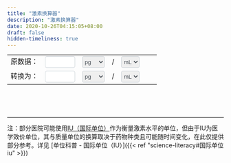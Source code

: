 ```yaml
---
title: "激素换算器"
description: "激素换算器"
date: 2020-10-26T04:15:05+08:00
draft: false
hidden-timeliness: true
---
```


<div style="position: relative; display: flex; flex-direction: column">
  <style>
    input {
      color: #495057;
      border: 1px solid #ced4da;
      border-radius: 0.25rem;
      /*transition: border-color 0.15s ease-in-out, box-shadow 0.15s ease-in-out;*/
      padding: 1px;
      height: 2em;
    }
    select {
      color: #495057;
      border: 1px solid #ced4da;
      border-radius: 0.25rem;
      /*transition: border-color 0.15s ease-in-out, box-shadow 0.15s ease-in-out;*/
      padding: 1px;
      height: 2em;
    }
    input:focus {
      color: #495057;
      outline: 0;
      border-image: url(/images/shadow-i.png) 30 30 stretch;
      border-image-width: 3px;
      border-image-outset: 0px;
    }
    table {
      box-shadow: none !important;
      border-collapse: collapse !important;
    }
    td {
      border: none !important;
      vertical-align: baseline !important;
    }
  </style>
  <table style="margin: auto;">
    <tr>
      <td>
        <span>原数据：</span>
      </td>
      <td>
        <input type="text" id="val1" onkeyup="changed()" style="width: 10ex" />
      </td>
      <td>
        <select id="in1" oninput="changed()">
          <option value="1">pg</option>
          <option value="1000">ng</option>
          <option value="1000000">μg</option>
          <option value="mol">pmol</option>
          <option value="mol1000">nmol</option>
          <option value="mIU">mIU</option>
          <option value="uIU">μIU</option>
        </select>
      </td>
      <td>
        <span>/</span>
      </td>
      <td>
        <select id="in2" oninput="changed()">
          <option value="1">mL</option>
          <option value="100">dL</option>
          <option value="1000">L</option>
        </select>
      </td>
      <td>
        <select id="in3" oninput="changed()" style="display: none;">
          <option value="272.38">雌二醇</option>
          <option value="288.43">睾酮</option>
          <option value="23000">泌乳素</option>
          <option value="314.46">孕酮</option>
        </select>
      </td>
      <td>
        <select id="in4" oninput="changed()" style="display: none;">
          <option value="47170">泌乳素</option>
          <option value="113880">卵泡刺激素</option>
          <option value="46.56">促黄体素</option>
        </select>
      </td>
    </tr>
    <tr>
      <td>
        <span>转换为：</span>
      </td>
      <td>
        <input id="result" style="width: 10ex" value="" readonly="true" />
      </td>
      <td>
        <select id="out1" oninput="changed()">
          <option value="1">pg</option>
          <option value="1000">ng</option>
          <option value="1000000">μg</option>
          <option value="mol">pmol</option>
          <option value="mol1000">nmol</option>
        </select>
      </td>
      <td>
        <span>/</span>
      </td>
      <td>
        <select id="out2" oninput="changed()">
          <option value="1">mL</option>
          <option value="100">dL</option>
          <option value="1000">L</option>
        </select>
      </td>
    </tr>
  </table>
</div>
<script type="text/javascript">
  function changed() {
    var val = Number(window.document.getElementById("val1").value);
    var in1 = window.document.getElementById("in1").value;
    var in2 = window.document.getElementById("in2").value;
    var in3 = Number(window.document.getElementById("in3").value);
    var in4 = Number(window.document.getElementById("in4").value);
    var out1 = window.document.getElementById("out1").value;
    var out2 = window.document.getElementById("out2").value;
    window.document.getElementById("in3").style.display = "none";
    window.document.getElementById("in4").style.display = "none";
    switch (in1) {
      case "mol":
        window.document.getElementById("in3").style.display = "inline-block";
        val = val * in3;
        break;
      case "mol1000":
        window.document.getElementById("in3").style.display = "inline-block";
        val = val * 1000 * in3;
        break;
      case "mIU":
        window.document.getElementById("in4").style.display = "inline-block";
        val = val * in4;
        break;
      case "uIU":
        window.document.getElementById("in4").style.display = "inline-block";
        val = (val * in4) / 1000;
        break;
      default:
        //window.document.getElementById("in3").style.visibility = "hidden";
        val = val * Number(in1);
    }
    switch (out1) {
      case "mol":
        window.document.getElementById("in3").style.display = "inline-block";
        val = val / in3;
        break;
      case "mol1000":
        window.document.getElementById("in3").style.display = "inline-block";
        val = (val * 0.001) / in3;
        break;
      default:
        //window.document.getElementById("in3").style.visibility = "hidden";
        val = val / Number(out1);
    }
    val = (val * out2) / in2;
    if (isNaN(val)) {
      window.document.getElementById("result").value = "数值错误"; //输出
    } else {
      window.document.getElementById("result").value = val; //输出
    }
    return;
  }
</script>

&nbsp;

&nbsp;

---

注：部分医院可能使用[IU（国际单位）](https://zh.wikipedia.org/zh-hans/%E5%9B%BD%E9%99%85%E5%8D%95%E4%BD%8D)作为衡量激素水平的单位，但由于IU为医学效价单位，其与质量单位的换算取决于药物种类且可能随时间变化，在此仅提供部分参考。详见 [单位科普 - 国际单位（IU）]({{< ref "science-literacy#国际单位iu" >}})
